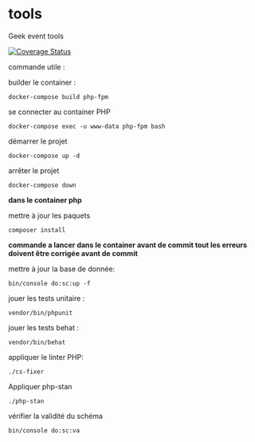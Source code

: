 # tools
Geek event tools

[![Coverage Status](https://coveralls.io/repos/github/geekevent/tools/badge.svg?branch=main)](https://coveralls.io/github/geekevent/tools?branch=main)

commande utile :

builder le container :
```shell script
docker-compose build php-fpm
```

se connecter au container PHP 
```shell script
docker-compose exec -u www-data php-fpm bash
```

démarrer le projet 
```shell script
docker-compose up -d
```

arrêter le projet 
```shell script
docker-compose down
```

__dans le container php__

mettre à jour les paquets 
```shell script
composer install
```
__commande a lancer dans le container avant de commit
tout les erreurs doivent être corrigée avant de commit__

mettre à jour la base de donnée:
```shell script
bin/console do:sc:up -f
```

jouer les tests unitaire :
```shell script
vendor/bin/phpunit
```

jouer les tests behat :
```shell script
vendor/bin/behat
```

appliquer le linter PHP:
```shell script
./cs-fixer
```

Appliquer php-stan
```shell script
./php-stan
```

vérifier la validité du schéma
```shell script
bin/console do:sc:va
```